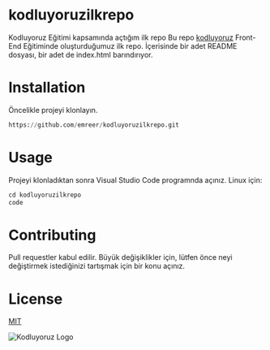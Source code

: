 # kodluyoruzilkrepo
Kodluyoruz Eğitimi kapsamında açtığım ilk repo
Bu repo [kodluyoruz](https://kodluyoruz.org) Front-End Eğitiminde oluşturduğumuz ilk repo. İçerisinde bir adet README dosyası, bir adet de index.html barındırıyor.

# Installation
Öncelikle projeyi klonlayın.
```python
https://github.com/emreer/kodluyoruzilkrepo.git

```
# Usage
Projeyi klonladıktan sonra Visual Studio Code programnda açınız.
Linux için:
```python
cd kodluyoruzilkrepo
code
```
# Contributing
Pull requestler kabul edilir. Büyük değişiklikler için, lütfen önce neyi değiştirmek istediğinizi tartışmak için bir konu açınız.

# License
[MIT](https://github.com/emreer/kodluyoruzilkrepo/blob/main/LICENSE)


![Kodluyoruz Logo](https://kodluyoruz.org/wp-content/uploads/2022/05/kodluyoruz_yatay_slogan-300x35.png)
